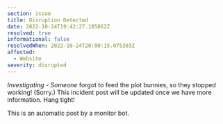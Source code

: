 ```yaml
---
section: issue
title: Disruption Detected
date: 2022-10-24T19:42:27.185862Z
resolved: true
informational: false
resolvedWhen: 2022-10-24T20:00:15.075303Z
affected:
  - Website
severity: disrupted
---
```

*Investigating* - _Someone_ forgot to feed the plot bunnies, so they stopped working! (Sorry.) This incident post will be updated once we have more information. Hang tight!

This is an automatic post by a monitor bot.
        